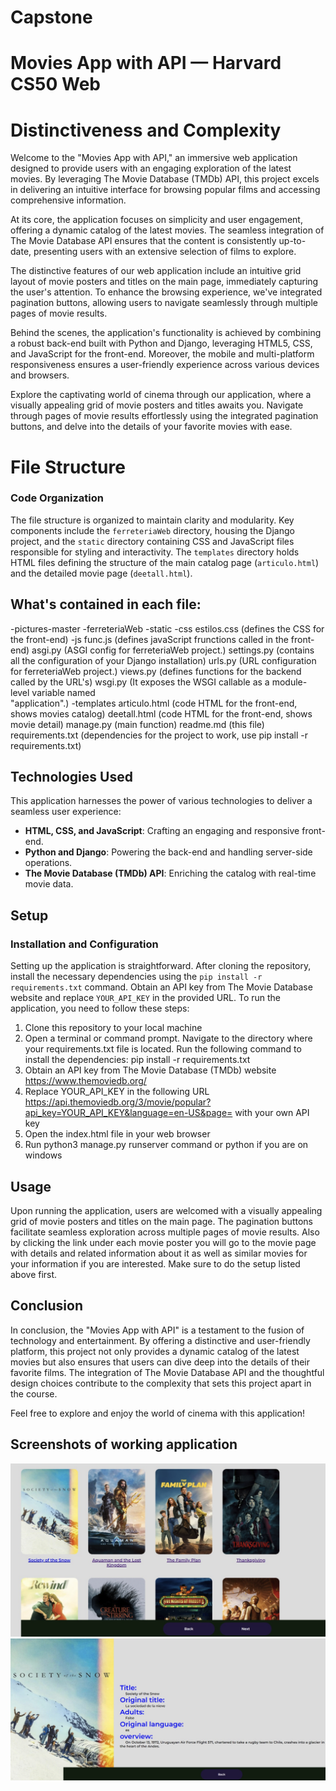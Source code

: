 # Capstone

# Movies App with API — Harvard CS50 Web

# Distinctiveness and Complexity

Welcome to the "Movies App with API," an immersive web application designed to provide users with an engaging exploration of the latest movies. By leveraging The Movie Database (TMDb) API, this project excels in delivering an intuitive interface for browsing popular films and accessing comprehensive information.

At its core, the application focuses on simplicity and user engagement, offering a dynamic catalog of the latest movies. The seamless integration of The Movie Database API ensures that the content is consistently up-to-date, presenting users with an extensive selection of films to explore.

The distinctive features of our web application include an intuitive grid layout of movie posters and titles on the main page, immediately capturing the user's attention. To enhance the browsing experience, we've integrated pagination buttons, allowing users to navigate seamlessly through multiple pages of movie results.

Behind the scenes, the application's functionality is achieved by combining a robust back-end built with Python and Django, leveraging HTML5, CSS, and JavaScript for the front-end. Moreover, the mobile and multi-platform responsiveness ensures a user-friendly experience across various devices and browsers.

Explore the captivating world of cinema through our application, where a visually appealing grid of movie posters and titles awaits you. Navigate through pages of movie results effortlessly using the integrated pagination buttons, and delve into the details of your favorite movies with ease.


# File Structure

### Code Organization

The file structure is organized to maintain clarity and modularity. 
Key components include the `ferreteriaWeb` directory, housing the Django project, and the `static` directory containing CSS and JavaScript files responsible for styling and interactivity. 
The `templates` directory holds HTML files defining the structure of the main catalog page (`articulo.html`) and the detailed movie page (`deetall.html`).

## What's contained in each file:

-pictures-master
    -ferreteriaWeb
        -static
            -css
                estilos.css (defines the CSS for the front-end)
            -js
                func.js     (defines javaScript frunctions called in the front-end)
        asgi.py         (ASGI config for ferreteriaWeb project.)
        settings.py     (contains all the configuration of your Django installation)
        urls.py         (URL configuration for ferreteriaWeb project.)
        views.py        (defines functions for the backend called by the URL's)
        wsgi.py         (It exposes the WSGI callable as a module-level variable named  
                        "application".)
    -templates
        articulo.html   (code HTML for the front-end, shows movies catalog)
        deetall.html    (code HTML for the front-end, shows movie detail)
    manage.py           (main function)
    readme.md           (this file) 
    requirements.txt    (dependencies for the project to work, use pip install -r       requirements.txt) 

## Technologies Used

This application harnesses the power of various technologies to deliver a seamless user experience:

- **HTML, CSS, and JavaScript**: Crafting an engaging and responsive front-end.
- **Python and Django**: Powering the back-end and handling server-side operations.
- **The Movie Database (TMDb) API**: Enriching the catalog with real-time movie data.

## Setup

### Installation and Configuration

Setting up the application is straightforward. After cloning the repository, install the necessary dependencies using the `pip install -r requirements.txt` command. Obtain an API key from The Movie Database website and replace `YOUR_API_KEY` in the provided URL.
To run the application, you need to follow these steps:

1. Clone this repository to your local machine
2. Open a terminal or command prompt.
   Navigate to the directory where your requirements.txt file is located.
   Run the following command to install the dependencies: pip install -r requirements.txt
3. Obtain an API key from The Movie Database (TMDb) website https://www.themoviedb.org/
4. Replace YOUR_API_KEY in the following URL https://api.themoviedb.org/3/movie/popular?api_key=YOUR_API_KEY&language=en-US&page= with your own API key
5. Open the index.html file in your web browser
6. Run python3 manage.py runserver command or python if you are on windows

## Usage

Upon running the application, users are welcomed with a visually appealing grid of movie posters and titles on the main page. The pagination buttons facilitate seamless exploration across multiple pages of movie results.
Also by clicking the link under each movie poster you will go to the movie page with details and related information about it as well as similar movies for your information if you are interested.
Make sure to do the setup listed above first.

## Conclusion

In conclusion, the "Movies App with API" is a testament to the fusion of technology and entertainment. By offering a distinctive and user-friendly platform, this project not only provides a dynamic catalog of the latest movies but also ensures that users can dive deep into the details of their favorite films. The integration of The Movie Database API and the thoughtful design choices contribute to the complexity that sets this project apart in the course.

Feel free to explore and enjoy the world of cinema with this application!

## Screenshots of working application

![Screenshot](./img/index.png)
![Screenshot](./img/index2.png)

